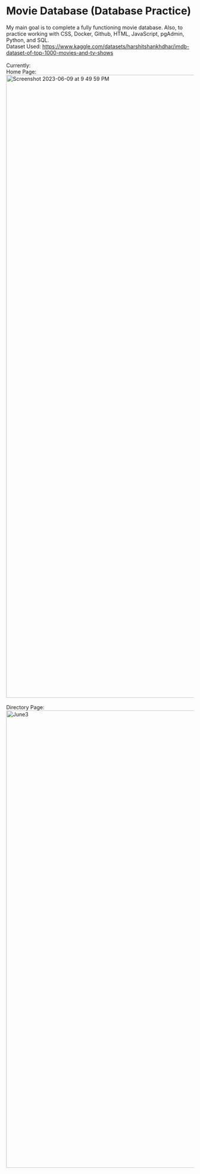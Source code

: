 # Movie Database (Database Practice)
My main goal is to complete a fully functioning movie database.
Also, to practice working with CSS, Docker, Github, HTML, JavaScript, pgAdmin, Python, and SQL. 
<br>Dataset Used: https://www.kaggle.com/datasets/harshitshankhdhar/imdb-dataset-of-top-1000-movies-and-tv-shows 
<br>
<br> Currently:
<br>
Home Page:
<img width="1675" alt="Screenshot 2023-06-09 at 9 49 59 PM" src="https://github.com/orangepulpsucks/MovieDatabasePrac/assets/42681894/4c036bf3-993d-48b8-b387-5b41aa7413c8">
<br>
<br>
Directory Page:
<img width="1230" alt="June3" src="https://github.com/orangepulpsucks/MovieDatabasePrac/assets/42681894/f113a78f-a1a6-4116-b764-fa725d77e1cf">
